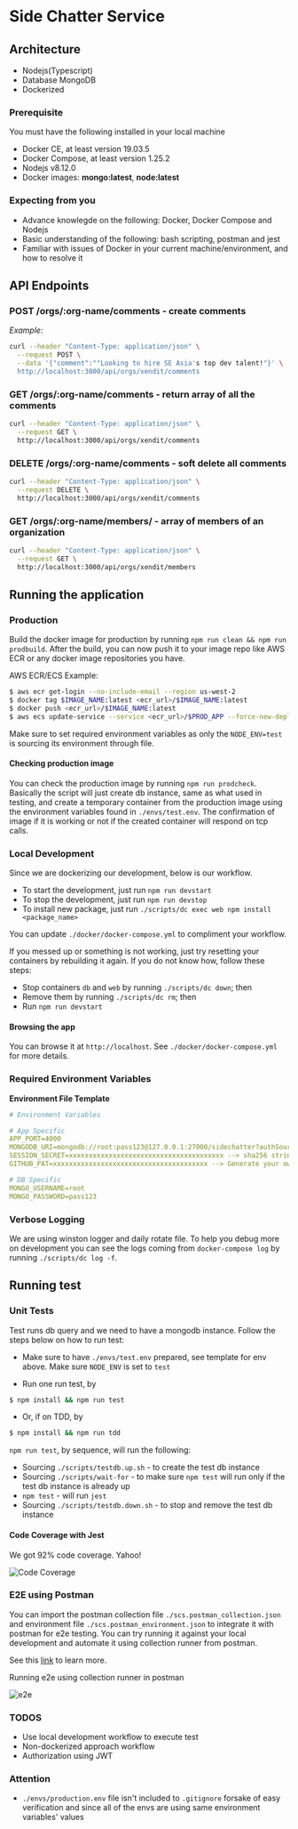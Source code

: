 # Side Chatter Service

## Architecture

* Nodejs(Typescript)
* Database MongoDB
* Dockerized

### Prerequisite

You must have the following installed in your local machine

* Docker CE, at least version 19.03.5
* Docker Compose, at least version 1.25.2
* Nodejs v8.12.0
* Docker images: **mongo:latest**, **node:latest**

### Expecting from you

* Advance knowlegde on the following: Docker, Docker Compose and Nodejs
* Basic understanding of the following: bash scripting, postman and jest
* Familiar with issues of Docker in your current machine/environment, and how to resolve it

## API Endpoints

### POST /orgs/:org-name/comments - create comments

*Example:*
```bash
curl --header "Content-Type: application/json" \
  --request POST \
  --data '{"comment":""Looking to hire SE Asia's top dev talent!"}' \
  http://localhost:3000/api/orgs/xendit/comments
```

### GET /orgs/:org-name/comments - return array of all the comments

```bash
curl --header "Content-Type: application/json" \
  --request GET \
  http://localhost:3000/api/orgs/xendit/comments
```

### DELETE /orgs/:org-name/comments - soft delete all comments

```bash
curl --header "Content-Type: application/json" \
  --request DELETE \
  http://localhost:3000/api/orgs/xendit/comments
```

### GET /orgs/:org-name/members/ - array of members of an organization

```bash
curl --header "Content-Type: application/json" \
  --request GET \
  http://localhost:3000/api/orgs/xendit/members
```

## Running the application

### Production

Build the docker image for production by running `npm run clean && npm run prodbuild`. After the build, you can now push it to your image repo like AWS ECR or any docker image repositories you have.

AWS ECR/ECS Example:
```bash
$ aws ecr get-login --no-include-email --region us-west-2
$ docker tag $IMAGE_NAME:latest <ecr_url>/$IMAGE_NAME:latest
$ docker push <ecr_url>/$IMAGE_NAME:latest
$ aws ecs update-service --service <ecr_url>/$PROD_APP --force-new-deployment --cluster $PROD_APP --region ap-southeast-1
```

Make sure to set required environment variables as only the `NODE_ENV=test` is sourcing its environment through file.

#### Checking production image

You can check the production image by running `npm run prodcheck`. Basically the script will just create db instance, same as what used in testing, and create a temporary container from the production image using the environment variables found in `./envs/test.env`. The confirmation of image if it is working or not if the created container will respond on tcp calls.

### Local Development

Since we are dockerizing our development, below is our workflow.

* To start the development, just run `npm run devstart`
* To stop the development, just run `npm run devstop`
* To install new package, just run `./scripts/dc exec web npm install <package_name>`

You can update `./docker/docker-compose.yml` to compliment your workflow.

If you messed up or something is not working, just try resetting your containers by rebuilding it again. If you do not know how, follow these steps:

* Stop containers `db` and `web` by running `./scripts/dc down`; then
* Remove them by running `./scripts/dc rm`; then
* Run `npm run devstart`

#### Browsing the app

You can browse it at `http://localhost`. See `./docker/docker-compose.yml` for more details.

### Required Environment Variables

**Environment File Template**

```yaml
# Environment Variables

# App Specific
APP_PORT=4000
MONGODB_URI=mongodb://root:pass123@127.0.0.1:27000/sidechatter?authSource=admin
SESSION_SECRET=xxxxxxxxxxxxxxxxxxxxxxxxxxxxxxxxxxxxxxx --> sha256 string
GITHUB_PAT=xxxxxxxxxxxxxxxxxxxxxxxxxxxxxxxxxxxxxxx --> Generate your own personal access token from your github account

# DB Specific
MONGO_USERNAME=root
MONGO_PASSWORD=pass123
```

### Verbose Logging

We are using winston logger and daily rotate file. To help you debug more on development you can see the logs coming from `docker-compose log` by running `./scripts/dc log -f`.

## Running test

### Unit Tests

Test runs db query and we need to have a mongodb instance. Follow the steps below on how to run test:

* Make sure to have `./envs/test.env` prepared, see template for env above. Make sure `NODE_ENV` is set to `test`

* Run one run test, by

```bash
$ npm install && npm run test
```

* Or, if on TDD, by

```bash
$ npm install && npm run tdd
```


`npm run test`, by sequence, will run the following:

* Sourcing `./scripts/testdb.up.sh` - to create the test db instance
* Sourcing `./scripts/wait-for` - to make sure `npm test` will run only if the test db instance is already up
* `npm test` - will run `jest`
* Sourcing `./scripts/testdb.down.sh` - to stop and remove the test db instance

#### Code Coverage with Jest

We got 92% code coverage. Yahoo!

![Code Coverage](./test/images/code-coverage.png "Code Coverage using Jest")

### E2E using Postman

You can import the postman collection file `./scs.postman_collection.json` and environment file `./scs.postman_environment.json` to integrate it with postman for e2e testing. You can try running it against your local development and automate it using collection runner from postman.

See this [link](https://blog.postman.com/2014/03/07/writing-automated-tests-for-apis-using-postman/) to learn more.

Running e2e using collection runner in postman

![e2e](./test/images/e2e-postman.gif "Postman Collection Runner")

### TODOS

* Use local development workflow to execute test
* Non-dockerized approach workflow
* Authorization using JWT


### Attention

* `./envs/production.env` file isn't included to `.gitignore` forsake of easy verification and since all of the envs are using same environment variables' values
